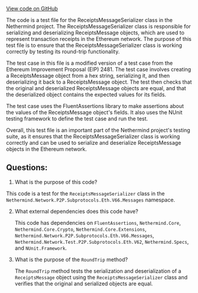 [View code on GitHub](https://github.com/nethermindeth/nethermind/Nethermind.Network.Test/P2P/Subprotocols/Eth/V66/ReceiptsMessageSerializerTests.cs)

The code is a test file for the ReceiptsMessageSerializer class in the Nethermind project. The ReceiptsMessageSerializer class is responsible for serializing and deserializing ReceiptsMessage objects, which are used to represent transaction receipts in the Ethereum network. The purpose of this test file is to ensure that the ReceiptsMessageSerializer class is working correctly by testing its round-trip functionality.

The test case in this file is a modified version of a test case from the Ethereum Improvement Proposal (EIP) 2481. The test case involves creating a ReceiptsMessage object from a hex string, serializing it, and then deserializing it back to a ReceiptsMessage object. The test then checks that the original and deserialized ReceiptsMessage objects are equal, and that the deserialized object contains the expected values for its fields.

The test case uses the FluentAssertions library to make assertions about the values of the ReceiptsMessage object's fields. It also uses the NUnit testing framework to define the test case and run the test.

Overall, this test file is an important part of the Nethermind project's testing suite, as it ensures that the ReceiptsMessageSerializer class is working correctly and can be used to serialize and deserialize ReceiptsMessage objects in the Ethereum network.
## Questions: 
 1. What is the purpose of this code?
   
   This code is a test for the `ReceiptsMessageSerializer` class in the `Nethermind.Network.P2P.Subprotocols.Eth.V66.Messages` namespace.

2. What external dependencies does this code have?
   
   This code has dependencies on `FluentAssertions`, `Nethermind.Core`, `Nethermind.Core.Crypto`, `Nethermind.Core.Extensions`, `Nethermind.Network.P2P.Subprotocols.Eth.V66.Messages`, `Nethermind.Network.Test.P2P.Subprotocols.Eth.V62`, `Nethermind.Specs`, and `NUnit.Framework`.

3. What is the purpose of the `RoundTrip` method?
   
   The `RoundTrip` method tests the serialization and deserialization of a `ReceiptsMessage` object using the `ReceiptsMessageSerializer` class and verifies that the original and serialized objects are equal.